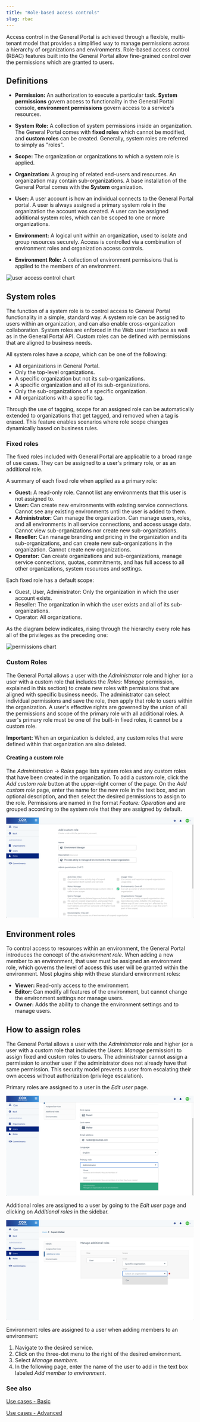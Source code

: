 ```yaml
---
title: "Role-based access controls"
slug: rbac
---
```



Access control in the General Portal is achieved through a flexible, multi-tenant model that provides a simplified way to manage permissions across a hierarchy of organizations and environments.  Role-based access control (RBAC) features built into the General Portal allow fine-grained control over the permissions which are granted to users.

## Definitions
- **Permission:** An authorization to execute a particular task.  **System permissions** govern access to functionality in the General Portal console, **environment permissions** govern access to a service's resources.

- **System Role:** A collection of system permissions inside an organization.  The General Portal comes with **fixed roles** which cannot be modified, and **custom roles** can be created.  Generally, system roles are referred to simply as "roles".

- **Scope:** The organization or organizations to which a system role is applied.

- **Organization:** A grouping of related end-users and resources.  An organization may contain sub-organizations.  A base installation of the General Portal comes with the **System** organization.

- **User:**  A user account is how an individual connects to the General Portal portal.  A user is always assigned a primary system role in the organization the account was created. A user can be assigned additional system roles, which can be scoped to one or more organizations.

- **Environment:**  A logical unit within an organization, used to isolate and group resources securely. Access is controlled via a combination of environment roles and organization access controls.

- **Environment Role:** A collection of environment permissions that is applied to the members of an environment.

![user access control chart](/assets/rbac-roles-chart-en.png)

## System roles

The function of a system role is to control access to General Portal functionality in a simple, standard way.  A system role can be assigned to users within an organization, and can also enable cross-organization collaboration.  System roles are enforced in the Web user interface as well as in the General Portal API.  Custom roles can be defined with permissions that are aligned to business needs.

All system roles have a *scope*, which can be one of the following:
- All organizations in General Portal.
- Only the top-level organizations.
- A specific organization but not its sub-organizations.
- A specific organization and all of its sub-organizations.
- Only the sub-organizations of a specific organization.
- All organizations with a specific tag.

Through the use of tagging, scope for an assigned role can be automatically extended to organizations that get tagged, and removed when a tag is erased.  This feature enables scenarios where role scope changes dynamically based on business rules.

### Fixed roles
The fixed roles included with General Portal are applicable to a broad range of use cases.  They can be assigned to a user's primary role, or as an additional role.

A summary of each fixed role when applied as a primary role:

- **Guest:** A read-only role.  Cannot list any environments that this user is not assigned to.
- **User:** Can create new environments with existing service connections.  Cannot see any existing environments until the user is added to them.
- **Administrator:** Can manage the organization. Can manage users, roles, and all environments in all service connections, and access usage data.  Cannot view sub-organizations nor create new sub-organizations.
- **Reseller:** Can manage branding and pricing in the organization and its sub-organizations, and can create new sub-organizations in the organization.  Cannot create new organizations.
- **Operator:** Can create organizations and sub-organizations, manage service connections, quotas, commitments, and has full access to all other organizations, system resources and settings.

Each fixed role has a default scope:
- Guest, User, Administrator: Only the organization in which the user account exists.
- Reseller: The organization in which the user exists and all of its sub-organizations.
- Operator: All organizations.

As the diagram below indicates, rising through the hierarchy every role has all of the privileges as the preceding one:

![permissions chart](/assets/rbac-permissions-en.png)

### Custom Roles

The General Portal allows a user with the *Administrator* role and higher (or a user with a custom role that includes the *Roles: Manage* permission, explained in this section) to create new roles with permissions that are aligned with specific business needs.  The administrator can select individual permissions and save the role, then apply that role to users within the organization.  A user's effective rights are governed by the union of all the permissions and scope of the primary role with all additional roles.  A user's primary role must be one of the built-in fixed roles, it cannot be a custom role.

**Important:** When an organization is deleted, any custom roles that were defined within that organization are also deleted.

#### Creating a custom role
The *Administration* -> *Roles* page lists system roles and any custom roles that have been created in the organization.  To add a custom role, click the *Add custom role* button at the upper-right corner of the page.  On the *Add custom role* page, enter the name for the new role in the text box, and an optional description, and then select the desired permissions to assign to the role.  Permissions are named in the format *Feature: Operation* and are grouped according to the system role that they are assigned by default.

![add custom role page](/assets/rbac-add_custom_role-en.png)

## Environment roles
To control access to resources within an environment, the General Portal introduces the concept of the *environment role*.  When adding a new member to an environment, that user must be assigned an environment role, which governs the level of access this user will be granted within the environment.  Most plugins ship with these standard environment roles:

- **Viewer:**  Read-only access to the environment.
- **Editor:** Can modify all features of the environment, but cannot change the environment settings nor manage users.
- **Owner:** Adds the ability to change the environment settings and to manage users.

## How to assign roles

The General Portal allows a user with the *Administrator* role and higher (or a user with a custom role that includes the *Users: Manage* permission) to assign fixed and custom roles to users.  The administrator cannot assign a permission to another user if the administrator does not already have that same permission.  This security model prevents a user from escalating their own access without authorization (privilege escalation).

Primary roles are assigned to a user in the *Edit user* page.

![edit user page, primary role](/assets/rbac-select_primary_role-en.png)

Additional roles are assigned to a user by going to the *Edit user* page and clicking on *Additional roles* in the sidebar.

![additional roles page](/assets/rbac-additional_roles-en.png)

Environment roles are assigned to a user when adding members to an environment:
1. Navigate to the desired service.
1. Click on the three-dot menu to the right of the desired environment.
1. Select *Manage members*.
1. In the following page, enter the name of the user to add in the text box labeled *Add member to environment*.

<!-- Commented out until plugin is rebranded ![edit environment members page](/assets/rbac-list_of_env_roles-en.png) -->

### See also

[Use cases - Basic](rbac-use-cases-basic-en.md)

[Use cases - Advanced](rbac-use-cases-advanced-en.md)
